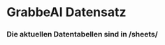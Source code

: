 



































# GrabbeAI Datensatz





### Die aktuellen Datentabellen sind in /sheets/


